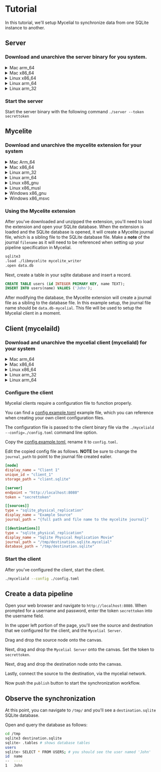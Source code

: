 # Tutorial

In this tutorial, we'll setup Mycelial to synchronize data from one SQLite 
instance to another.

## Server

### Download and unarchive the server binary for you system.

   <details>
   <summary>Mac arm_64</summary>

   ```sh
   curl -L https://github.com/mycelial/mycelial/releases/latest/download/server-aarch64-apple-darwin.tgz --output server-aarch64-apple-darwin.tgz
   tar -xvzf server-aarch64-apple-darwin.tgz
   ```

   </details>
   
   <details>
   <summary>Mac x86_64</summary>

   ```sh
   curl -L https://github.com/mycelial/mycelial/releases/latest/download/server-x86_64-apple-darwin.tgz --output server-x86_64-apple-darwin.tgz
   tar -xvzf server-x86_64-apple-darwin.tgz
   ```

   </details>

   <details>
   <summary>Linux x86_64</summary>

   ```sh
   curl -L https://github.com/mycelial/mycelial/releases/latest/download/server-x86_64-unknown-linux-gnu.tgz --output server-x86_64-unknown-linux-gnu.tgz
   tar -xvzf server-x86_64-unknown-linux-gnu.tgz
   ```

   </details>

   <details>
   <summary>Linux arm_64</summary>

   ```sh
   curl -L https://github.com/mycelial/mycelial/releases/latest/download/server-aarch64-unknown-linux-gnu.tgz --output server-aarch64-unknown-linux-gnu.tgz
   tar -xvzf server-aarch64-unknown-linux-gnu.tgz
   ```

   </details>

   <details>
   <summary>Linux arm_32</summary>

   ```sh
   curl -L https://github.com/mycelial/mycelial/releases/latest/download/server-arm-unknown-linux-gnueabihf.tgz --output server-arm-unknown-linux-gnueabihf.tgz
   tar -xvzf server-arm-unknown-linux-gnueabihf.tgz
   ```

   </details>

### Start the server

Start the server binary with the following command `./server --token secrettoken`

## Mycelite

### Download and unarchive the mycelite extension for your system

<details>
  <summary>Mac Arm_64</summary>

  ```sh
  curl -L https://github.com/mycelial/mycelite/releases/latest/download/aarch64-apple-darwin.tgz --output aarch64-apple-darwin.tgz
  tar -xvzf aarch64-apple-darwin.tgz
  ```

</details>
<details>
  <summary>Mac x86_64</summary>

```sh
curl -L https://github.com/mycelial/mycelite/releases/latest/download/x86_64-apple-darwin.tgz --output x86_64-apple-darwin.tgz
tar -xvzf x86_64-apple-darwin.tgz
```
</details>
<details>
  <summary>Linux arm_32</summary>

```sh
curl -L https://github.com/mycelial/mycelite/releases/latest/download/arm-unknown-linux-gnueabihf.tgz --output arm-unknown-linux-gnueabihf.tgz 
tar -xvzf arm-unknown-linux-gnueabihf.tgz 
```
</details>
<details>
  <summary>Linux arm_64</summary>

```sh
curl -L https://github.com/mycelial/mycelite/releases/latest/download/aarch64-unknown-linux-gnu.tgz --output arm-unknown-linux-gnueabihf.tgz 
tar -xvzf arm-unknown-linux-gnueabihf.tgz 
```
</details>
<details>
  <summary>Linux x86_gnu</summary>

```sh
curl -L https://github.com/mycelial/mycelite/releases/latest/download/x86_64-unknown-linux-gnu.tgz --output x86_64-unknown-linux-gnu.tgz 
tar -xvzf x86_64-unknown-linux-gnu.tgz 
```
</details>
<details>
  <summary>Linux x86_musl</summary>

```sh
curl -L https://github.com/mycelial/mycelite/releases/latest/download/x86_64-unknown-linux-musl.tgz --output x86_64-unknown-linux-musl.tgz 
tar -xvzf x86_64-unknown-linux-musl.tgz  
```
</details>
<details>
  <summary>Windows x86_gnu</summary>

```sh
curl.exe -L https://github.com/mycelial/mycelite/releases/latest/download/x86_64-pc-windows-gnu.zip --output x86_64-pc-windows-gnu.zip 
tar.exe -xvzf x86_64-pc-windows-gnu.zip
```
</details>
<details>
  <summary>Windows x86_msvc</summary>

```sh
curl.exe -L https://github.com/mycelial/mycelite/releases/latest/download/x86_64-pc-windows-msvc.zip --output x86_64-pc-windows-msvc.zip 
tar.exe -xvzf x86_64-pc-windows-msvc.zip
```
</details>

### Using the Mycelite extension

After you've downloaded and unzipped the extension, you'll need to load the
extension and open your SQLite database. When the extension is loaded and the
SQLite database is opened, it will create a Mycelite journal file, which is a
sibling file to the SQLite database file. Make a **note** of the journal
`filename` as it will need to be referenced when setting up your pipeline
specification in Mycelial.


```sh
sqlite3
.load ./libmycelite mycelite_writer
.open data.db
```

Next, create a table in your sqlite database and insert a record.

```sql
CREATE TABLE users (id INTEGER PRIMARY KEY, name TEXT);
INSERT INTO users(name) VALUES ('John');
```

After modifying the database, the Mycelite extension will create a journal file
as a sibling to the database file. In this example setup, the journal file name
should be `data.db-mycelial`. This file will be used to setup the Mycelial 
client in a moment.

## Client (mycelaild)

### Download and unarchive the mycelial client (myceliald) for your system

   <details>
   <summary>Mac arm_64</summary>

   ```sh
   curl -L https://github.com/mycelial/mycelial/releases/latest/download/myceliald-aarch64-apple-darwin.tgz --output myceliald-aarch64-apple-darwin.tgz
   tar -xvzf myceliald-aarch64-apple-darwin.tgz
   ```

   </details>

   <details>
   <summary>Mac x86_64</summary>

   ```sh
   curl -L https://github.com/mycelial/mycelial/releases/latest/download/myceliald-x86_64-unknown-linux-gnu.tgz --output myceliald-x86_64-unknown-linux-gnu.tgz
   tar -xvzf myceliald-x86_64-unknown-linux-gnu.tgz
   ```

   </details>

   <details>
   <summary>Linux x86_64</summary>

   ```sh
   curl -L https://github.com/mycelial/mycelial/releases/latest/download/myceliald-x86_64-unknown-linux-gnu.tgz --output myceliald-x86_64-unknown-linux-gnu.tgz
   tar -xvzf myceliald-x86_64-unknown-linux-gnu.tgz
   ```

   </details>

   <details>
   <summary>Linux arm_32</summary>

   ```sh
   curl -L https://github.com/mycelial/mycelial/releases/latest/download/myceliald-arm-unknown-linux-gnueabihf.tgz --output myceliald-arm-unknown-linux-gnueabihf.tgz
   tar -xvzf myceliald-arm-unknown-linux-gnueabihf.tgz
   ```

   </details>

   <details>
   <summary>Linux arm_64</summary>

   ```sh
   curl -L https://github.com/mycelial/mycelial/releases/latest/download/myceliald-aarch64-unknown-linux-gnu.tgz --output myceliald-aarch64-unknown-linux-gnu.tgz
   tar -xvzf myceliald-aarch64-unknown-linux-gnu.tgz
   ```

   </details>



### Configure the client

Mycelial clients require a configuration file to function properly.

You can find a [config.example.toml](myceliald/config.example.toml) example file,
which you can reference when creating your own client configuration files.

The configuration file is passed to the client binary file via the
`./myceliald --config=./config.toml` command line option. 

Copy the [config.example.toml](myceliald/config.example.toml), rename it to 
`config.toml`.

Edit the copied config file as follows. **NOTE** be sure to change the 
`journal_path` to point to the journal file created ealier.

```toml
[node]
display_name = "Client 1"
unique_id = "client_1"
storage_path = "client.sqlite"

[server]
endpoint = "http://localhost:8080" 
token = "secrettoken" 

[[sources]]
type = "sqlite_physical_replication"
display_name = "Example Source"
journal_path = "{full path and file name to the mycelite journal}"

[[destinations]]
type = "sqlite_physical_replication"
display_name = "Sqlite Physical Replication Movie"
journal_path = "/tmp/destination.sqlite.mycelial"
database_path = "/tmp/destination.sqlite"
```

### Start the client

After you've configured the client, start the client.

```sh
./myceliald --config ./config.toml
```

## Create a data pipeline

Open your web browser and navigate to `http://localhost:8080`. When prompted
for a username and password, enter the token `secrettoken` into the username
field.

In the upper left portion of the page, you'll see the source and destination 
that we configured for the client, and the `Mycelial Server`.

Drag and drop the source node onto the canvas.

Next, drag and drop the `Mycelial Server` onto the canvas. Set the token to 
`secrettoken`.

Next, drag and drop the destination node onto the canvas.

Lastly, connect the source to the destination, via the mycelial network.

Now push the `publish` button to start the synchronization workflow.

## Observe the synchronization

At this point, you can navigate to `/tmp/` and you'll see a `destination.sqlite`
SQLite database.

Open and query the database as follows:

```sh
cd /tmp
sqlite3 destination.sqlite
sqlite> .tables # shows database tables
users
sqlite> SELECT * FROM USERS; # you should see the user named 'John'
id  name
--  ----
1   John
```

